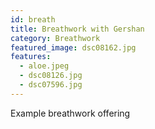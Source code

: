 ```yaml
---
id: breath
title: Breathwork with Gershan
category: Breathwork
featured_image: dsc08162.jpg
features:
  - aloe.jpeg
  - dsc08126.jpg
  - dsc07596.jpg
---
```

Example breathwork offering
